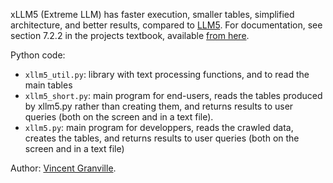 xLLM5 (Extreme LLM) has faster execution, smaller tables, simplified architecture, and better results, compared to <a href="https://github.com/VincentGranville/Large-Language-Models/tree/main/llm5">LLM5</a>. For documentation, see section 7.2.2 in the projects textbook, available <a href="https://mltblog.com/3SXkLNn">from here</a>. 

Python code:
<ul>
  <li><code>xllm5_util.py</code>: library with text processing functions, and to read the main tables</li>
  <li><code>xllm5_short.py</code>: main program for end-users, reads the tables produced by xllm5.py rather than creating them, and returns results to user queries (both on the screen and in a text file). </li>
  <li><code>xllm5.py</code>: main program for developpers, reads the crawled data, creates the tables, and returns results to user queries (both on the screen and in a text file)</li>
</ul>

Author: <a href="https://mltechniques.com/author/">Vincent Granville</a>. 
